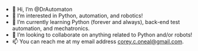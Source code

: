- 👋 Hi, I’m @DrAutomaton
- 👀 I’m interested in Python, automation, and robotics!
- 🌱 I’m currently learning Python (forever and always), back-end test automation, and mechatronics.
- 💞️ I’m looking to collaborate on anything related to Python and/or robots!
- 📫 You can reach me at my email address corey.c.oneal@gmail.com.

<!---
DrAutomaton/DrAutomaton is a ✨ special ✨ repository because its `README.md` (this file) appears on your GitHub profile.
You can click the Preview link to take a look at your changes.
--->

